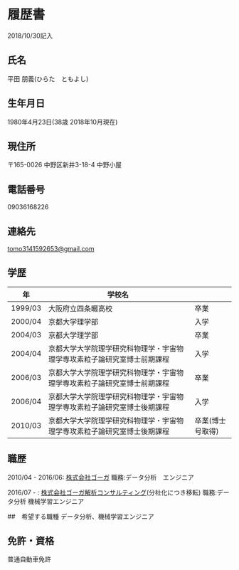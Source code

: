 # 履歴書
2018/10/30記入
## 氏名
平田 朋義(ひらた　ともよし)
## 生年月日
1980年4月23日(38歳 2018年10月現在)
## 現住所
〒165-0026 中野区新井3-18-4 中野小屋
## 電話番号
09036168226
## 連絡先
tomo3141592653@gmail.com
## 学歴
|年|学校名||
|---|-----|----|
|1999/03|大阪府立四条畷高校|卒業|																																									
|2000/04|京都大学理学部|入学|	
|2004/03|京都大学理学部|卒業|																																									
|2004/04|京都大学大学院理学研究科物理学・宇宙物理学専攻素粒子論研究室博士前期課程|入学|		
|2006/03|京都大学大学院理学研究科物理学・宇宙物理学専攻素粒子論研究室博士前期課程|卒業|
|2006/04|京都大学大学院理学研究科物理学・宇宙物理学専攻素粒子論研究室博士後期課程|入学|
|2010/03|京都大学大学院理学研究科物理学・宇宙物理学専攻素粒子論研究室博士後期課程|卒業(博士号取得)|

## 職歴
2010/04 - 2016/06: [株式会社ゴーガ](https://www.goga.co.jp/)
職務:データ分析　エンジニア 

2016/07 - : [株式会社ゴーガ解析コンサルティング](https://www.goga-analysis.co.jp/)(分社化につき移転)
職務:データ分析 機械学習エンジニア

##　希望する職種
データ分析、機械学習エンジニア

## 免許・資格
普通自動車免許


